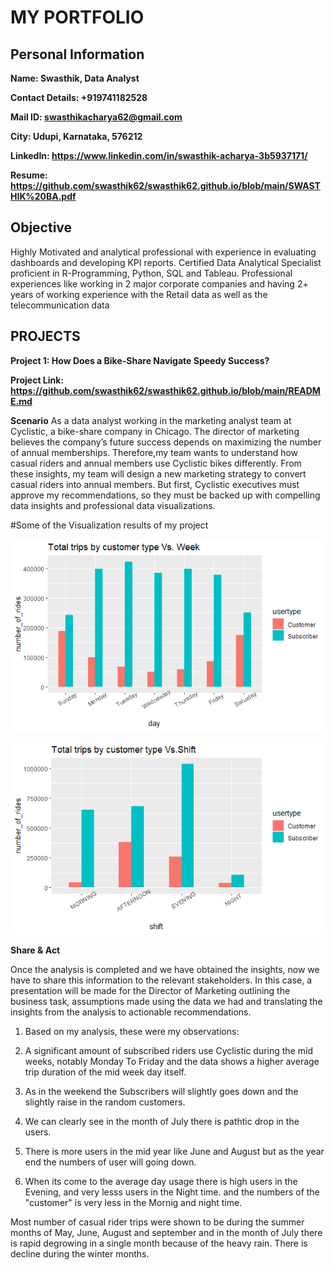 # MY PORTFOLIO

## Personal Information
**Name: Swasthik, Data Analyst**

**Contact Details: +919741182528**

**Mail ID: swasthikacharya62@gmail.com**

**City: Udupi, Karnataka, 576212**

**LinkedIn: https://www.linkedin.com/in/swasthik-acharya-3b5937171/**

**Resume: https://github.com/swasthik62/swasthik62.github.io/blob/main/SWASTHIK%20BA.pdf**


## Objective

Highly Motivated and analytical professional with
experience in evaluating dashboards and developing
KPI reports. Certified Data Analytical Specialist
proficient in R-Programming, Python, SQL and
Tableau. Professional experiences like working in 2
major corporate companies and having 2+ years of
working experience with the Retail data as well as
the telecommunication data

## PROJECTS

**Project 1: How Does a Bike-Share Navigate Speedy
Success?**

**Project Link: https://github.com/swasthik62/swasthik62.github.io/blob/main/README.md**

**Scenario**
As a data analyst working in the marketing analyst team at Cyclistic, a bike-share company in Chicago. The director of marketing believes the company’s future success depends on maximizing the number of annual memberships. Therefore,my team wants to understand how casual riders and annual members use Cyclistic bikes differently. From these insights, my team will design a new marketing strategy to convert casual riders into annual members. But first, Cyclistic executives must approve my recommendations, so they must be backed up with compelling data insights and professional data visualizations.

#Some of the Visualization results of my project


![App Screenshot](https://github.com/swasthik62/swasthik62.github.io/blob/main/Total%20trips%20by%20customer%20type%20vs%20week.png)


![App Screenshot](https://github.com/swasthik62/swasthik62.github.io/blob/main/total%20trips%20by%20customer%20type%20vs%20Shift.png)

**Share & Act**

Once the analysis is completed and we have obtained the insights, now we have to share this information to the relevant stakeholders. In this case, a presentation will be made for the Director of Marketing outlining the business task, assumptions made using the data we had and translating the insights from the analysis to actionable recommendations.

1. Based on my analysis, these were my observations:

2. A significant amount of subscribed riders use Cyclistic during the mid weeks, notably Monday To Friday and the data shows a higher average trip duration of the mid week day itself.

3. As in the weekend the Subscribers will slightly goes down and the slightly raise in the random customers.

4. We can clearly see in the month of July there is pathtic drop in the users.

5. There is more users in the mid year like June and August but as the year end the numbers of user will going down.

6. When its come to the average day usage there is high users in the Evening, and very lesss users in the Night time. and the numbers of the "customer" is very less in the Mornig and night time.

Most number of casual rider trips were shown to be during the summer months of May, June, August and september and in the month of July there is rapid degrowing in a single month because of the heavy rain. There is decline during the winter months.
